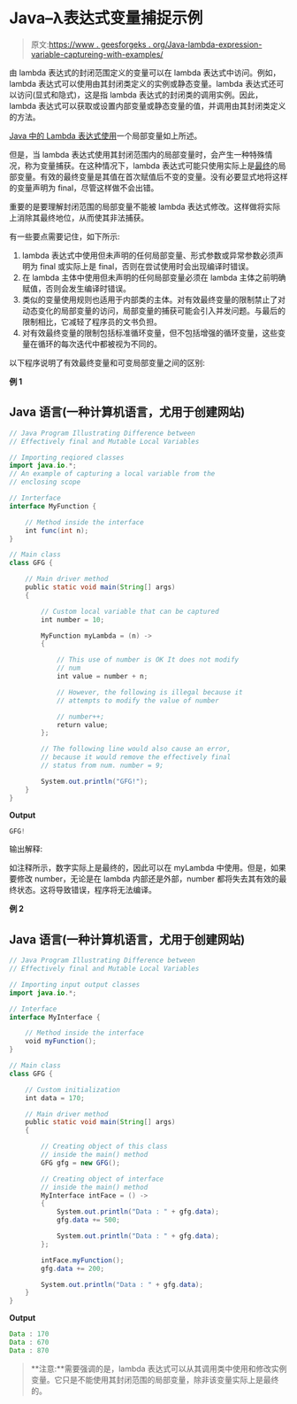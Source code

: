 # Java–λ表达式变量捕捉示例

> 原文:[https://www . geesforgeks . org/Java-lambda-expression-variable-captureing-with-examples/](https://www.geeksforgeeks.org/java-lambda-expression-variable-capturing-with-examples/)

由 lambda 表达式的封闭范围定义的变量可以在 lambda 表达式中访问。例如，lambda 表达式可以使用由其封闭类定义的实例或静态变量。lambda 表达式还可以访问(显式和隐式)，这是指 lambda 表达式的封闭类的调用实例。因此，lambda 表达式可以获取或设置内部变量或静态变量的值，并调用由其封闭类定义的方法。

[Java 中的 Lambda 表达式使用](https://www.geeksforgeeks.org/lambda-expressions-java-8/)一个局部变量如上所述。

但是，当 lambda 表达式使用其封闭范围内的局部变量时，会产生一种特殊情况，称为变量捕获。在这种情况下，lambda 表达式可能只使用实际上是[最终](https://www.geeksforgeeks.org/final-keyword-java/)的局部变量。有效的最终变量是其值在首次赋值后不变的变量。没有必要显式地将这样的变量声明为 final，尽管这样做不会出错。

重要的是要理解封闭范围的局部变量不能被 lambda 表达式修改。这样做将实际上消除其最终地位，从而使其非法捕获。

有一些要点需要记住，如下所示:

1.  lambda 表达式中使用但未声明的任何局部变量、形式参数或异常参数必须声明为 final 或实际上是 final，否则在尝试使用时会出现编译时错误。
2.  在 lambda 主体中使用但未声明的任何局部变量必须在 lambda 主体之前明确赋值，否则会发生编译时错误。
3.  类似的变量使用规则也适用于内部类的主体。对有效最终变量的限制禁止了对动态变化的局部变量的访问，局部变量的捕获可能会引入并发问题。与最后的限制相比，它减轻了程序员的文书负担。
4.  对有效最终变量的限制包括标准循环变量，但不包括增强的循环变量，这些变量在循环的每次迭代中都被视为不同的。

以下程序说明了有效最终变量和可变局部变量之间的区别:

**例 1**

## Java 语言(一种计算机语言，尤用于创建网站)

```java
// Java Program Illustrating Difference between
// Effectively final and Mutable Local Variables

// Importing reqiored classes
import java.io.*;
// An example of capturing a local variable from the
// enclosing scope

// Inrterface
interface MyFunction {

    // Method inside the interface
    int func(int n);
}

// Main class
class GFG {

    // Main driver method
    public static void main(String[] args)
    {

        // Custom local variable that can be captured
        int number = 10;

        MyFunction myLambda = (n) ->
        {

            // This use of number is OK It does not modify
            // num
            int value = number + n;

            // However, the following is illegal because it
            // attempts to modify the value of number

            // number++;
            return value;
        };

        // The following line would also cause an error,
        // because it would remove the effectively final
        // status from num. number = 9;

        System.out.println("GFG!");
    }
}
```

**Output**

```java
GFG!
```

输出解释:

如注释所示，数字实际上是最终的，因此可以在 myLambda 中使用。但是，如果要修改 number，无论是在 lambda 内部还是外部，number 都将失去其有效的最终状态。这将导致错误，程序将无法编译。

**例 2**

## Java 语言(一种计算机语言，尤用于创建网站)

```java
// Java Program Illustrating Difference between
// Effectively final and Mutable Local Variables

// Importing input output classes
import java.io.*;

// Interface
interface MyInterface {

    // Method inside the interface
    void myFunction();
}

// Main class
class GFG {

    // Custom initialization
    int data = 170;

    // Main driver method
    public static void main(String[] args)
    {

        // Creating object of this class
        // inside the main() method
        GFG gfg = new GFG();

        // Creating object of interface
        // inside the main() method
        MyInterface intFace = () ->
        {
            System.out.println("Data : " + gfg.data);
            gfg.data += 500;

            System.out.println("Data : " + gfg.data);
        };

        intFace.myFunction();
        gfg.data += 200;

        System.out.println("Data : " + gfg.data);
    }
}
```

**Output**

```java
Data : 170
Data : 670
Data : 870
```

> **注意:**需要强调的是，lambda 表达式可以从其调用类中使用和修改实例变量。它只是不能使用其封闭范围的局部变量，除非该变量实际上是最终的。
